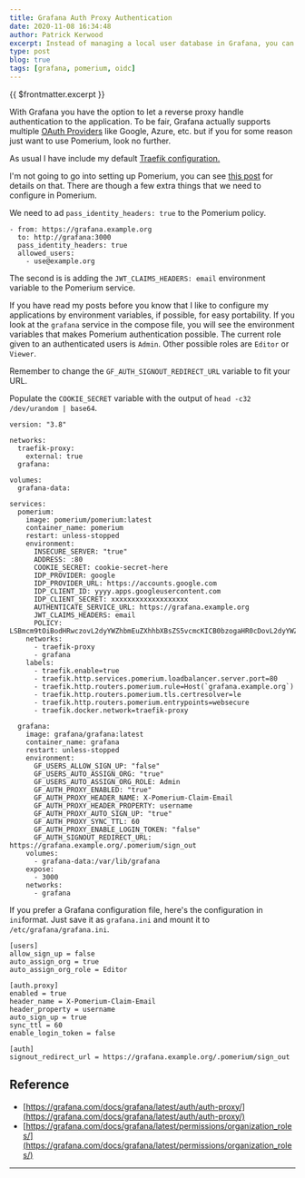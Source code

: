 ```yaml
---
title: Grafana Auth Proxy Authentication
date: 2020-11-08 16:34:48
author: Patrick Kerwood
excerpt: Instead of managing a local user database in Grafana, you can let a reverse proxy handle the authentication and Grafana will create a user based on that login. In this example  I use Pomerium as the authenticating proxy.
type: post
blog: true
tags: [grafana, pomerium, oidc]
---
```

{{ $frontmatter.excerpt }}

With Grafana you have the option to let a reverse proxy handle authentication to the application. To be fair, Grafana actually supports multiple [OAuth Providers](https://grafana.com/docs/grafana/latest/auth/) like Google, Azure, etc. but if you for some reason just want to use Pomerium, look no further.

As usual I have include my default [Traefik configuration.](https://linuxblog.xyz/posts/traefik-2-docker-compose/)

I'm not going to go into setting up Pomerium, you can see [this post](https://linuxblog.xyz/posts/pomerium-docker-compose/) for details on that. There are though a few extra things that we need to configure in Pomerium.

We need to ad `pass_identity_headers: true` to the Pomerium policy.

```yaml{3}
- from: https://grafana.example.org
  to: http://grafana:3000
  pass_identity_headers: true
  allowed_users:
    - use@example.org
```

The second is is adding the `JWT_CLAIMS_HEADERS: email` environment variable to the Pomerium service.

If you have read my posts before you know that I like to configure my applications by environment variables, if possible, for easy portability. If you look at the `grafana` service in the compose file, you will see the environment variables that makes Pomerium authentication possible. The current role given to an authenticated users is `Admin`. Other possible roles are `Editor` or `Viewer`.

Remember to change the `GF_AUTH_SIGNOUT_REDIRECT_URL` variable to fit your URL.

Populate the `COOKIE_SECRET` variable with the output of `head -c32 /dev/urandom | base64`.

```yaml{19,25,33,45,52}
version: "3.8"

networks:
  traefik-proxy:
    external: true
  grafana:

volumes:
  grafana-data:

services:
  pomerium:
    image: pomerium/pomerium:latest
    container_name: pomerium
    restart: unless-stopped
    environment:
      INSECURE_SERVER: "true"
      ADDRESS: :80
      COOKIE_SECRET: cookie-secret-here
      IDP_PROVIDER: google
      IDP_PROVIDER_URL: https://accounts.google.com
      IDP_CLIENT_ID: yyyy.apps.googleusercontent.com
      IDP_CLIENT_SECRET: xxxxxxxxxxxxxxxxxxx
      AUTHENTICATE_SERVICE_URL: https://grafana.example.org
      JWT_CLAIMS_HEADERS: email
      POLICY: LSBmcm9tOiBodHRwczovL2dyYWZhbmEuZXhhbXBsZS5vcmcKICB0bzogaHR0cDovL2dyYWZhbmE6MzAwMAogIHBhc3NfaWRlbnRpdHlfaGVhZGVyczogdHJ1ZQogIGFsbG93ZWRfdXNlcnM6CiAgICAtIHVzZUBleGFtcGxlLm9yZwo=
    networks:
      - traefik-proxy
      - grafana
    labels:
      - traefik.enable=true
      - traefik.http.services.pomerium.loadbalancer.server.port=80
      - traefik.http.routers.pomerium.rule=Host(`grafana.example.org`)
      - traefik.http.routers.pomerium.tls.certresolver=le
      - traefik.http.routers.pomerium.entrypoints=websecure
      - traefik.docker.network=traefik-proxy

  grafana:
    image: grafana/grafana:latest
    container_name: grafana
    restart: unless-stopped
    environment:
      GF_USERS_ALLOW_SIGN_UP: "false"
      GF_USERS_AUTO_ASSIGN_ORG: "true"
      GF_USERS_AUTO_ASSIGN_ORG_ROLE: Admin
      GF_AUTH_PROXY_ENABLED: "true"
      GF_AUTH_PROXY_HEADER_NAME: X-Pomerium-Claim-Email
      GF_AUTH_PROXY_HEADER_PROPERTY: username
      GF_AUTH_PROXY_AUTO_SIGN_UP: "true"
      GF_AUTH_PROXY_SYNC_TTL: 60
      GF_AUTH_PROXY_ENABLE_LOGIN_TOKEN: "false"
      GF_AUTH_SIGNOUT_REDIRECT_URL: https://grafana.example.org/.pomerium/sign_out
    volumes:
      - grafana-data:/var/lib/grafana
    expose:
      - 3000
    networks:
      - grafana
```

If you prefer a Grafana configuration file, here's the configuration in `ini`format. Just save it as `grafana.ini` and mount it to `/etc/grafana/grafana.ini`.
```ini{4,15}
[users]
allow_sign_up = false
auto_assign_org = true
auto_assign_org_role = Editor

[auth.proxy]
enabled = true
header_name = X-Pomerium-Claim-Email
header_property = username
auto_sign_up = true
sync_ttl = 60
enable_login_token = false

[auth]
signout_redirect_url = https://grafana.example.org/.pomerium/sign_out
```


## Reference
- [https://grafana.com/docs/grafana/latest/auth/auth-proxy/](https://grafana.com/docs/grafana/latest/auth/auth-proxy/)
- [https://grafana.com/docs/grafana/latest/permissions/organization_roles/](https://grafana.com/docs/grafana/latest/permissions/organization_roles/)
---